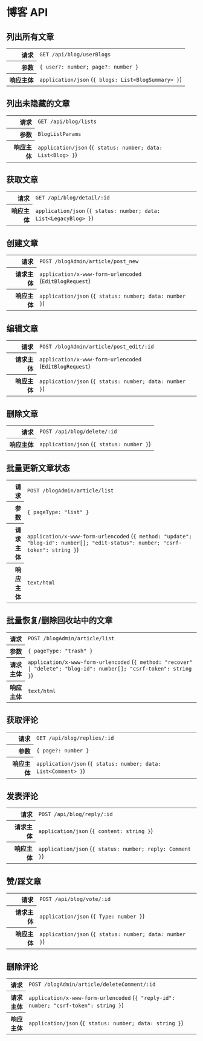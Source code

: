 # 博客 API

## 列出所有文章

<table>
  <tr>
    <th align="right">请求</th>
    <td><code>GET /api/blog/userBlogs</code></td>
  </tr>
  <tr>
    <th align="right">参数</th>
    <td><code>{ user?: number; page?: number }</code></td>
  </tr>
  <tr>
    <th align="right">响应主体</th>
    <td><code>application/json</code> (<code>{ blogs: List&lt;BlogSummary&gt; }</code>)</td>
  </tr>
</table>

## 列出未隐藏的文章

<table>
  <tr>
    <th align="right">请求</th>
    <td><code>GET /api/blog/lists</code></td>
  </tr>
  <tr>
    <th align="right">参数</th>
    <td><code>BlogListParams</code></td>
  </tr>
  <tr>
    <th align="right">响应主体</th>
    <td><code>application/json</code> (<code>{ status: number; data: List&lt;Blog&gt; }</code>)</td>
  </tr>
</table>

## 获取文章

<table>
  <tr>
    <th align="right">请求</th>
    <td><code>GET /api/blog/detail/:id</code></td>
  </tr>
  <tr>
    <th align="right">响应主体</th>
    <td><code>application/json</code> (<code>{ status: number; data: List&lt;LegacyBlog&gt; }</code>)</td>
  </tr>
</table>

## 创建文章

<table>
  <tr>
    <th align="right">请求</th>
    <td><code>POST /blogAdmin/article/post_new</code></td>
  </tr>
  <tr>
    <th align="right">请求主体</th>
    <td><code>application/x-www-form-urlencoded</code> (<code>EditBlogRequest</code>)</td>
  </tr>
  <tr>
    <th align="right">响应主体</th>
    <td><code>application/json</code> (<code>{ status: number; data: number }</code>)</td>
  </tr>
</table>

## 编辑文章

<table>
  <tr>
    <th align="right">请求</th>
    <td><code>POST /blogAdmin/article/post_edit/:id</code></td>
  </tr>
  <tr>
    <th align="right">请求主体</th>
    <td><code>application/x-www-form-urlencoded</code> (<code>EditBlogRequest</code>)</td>
  </tr>
  <tr>
    <th align="right">响应主体</th>
    <td><code>application/json</code> (<code>{ status: number; data: number }</code>)</td>
  </tr>
</table>

## 删除文章

<table>
  <tr>
    <th align="right">请求</th>
    <td><code>POST /api/blog/delete/:id</code></td>
  </tr>
  <tr>
    <th align="right">响应主体</th>
    <td><code>application/json</code> (<code>{ status: number }</code>)</td>
  </tr>
</table>

## 批量更新文章状态

<table>
  <tr>
    <th align="right">请求</th>
    <td><code>POST /blogAdmin/article/list</code></td>
  </tr>
  <tr>
    <th align="right">参数</th>
    <td><code>{ pageType: "list" }</code></td>
  </tr>
  <tr>
    <th align="right">请求主体</th>
    <td><code>application/x-www-form-urlencoded</code> (<code>{ method: "update"; "blog-id": number[]; "edit-status": number; "csrf-token": string }</code>)</td>
  </tr>
  <tr>
    <th align="right">响应主体</th>
    <td><code>text/html</code></td>
  </tr>
</table>

## 批量恢复/删除回收站中的文章

<table>
  <tr>
    <th align="right">请求</th>
    <td><code>POST /blogAdmin/article/list</code></td>
  </tr>
  <tr>
    <th align="right">参数</th>
    <td><code>{ pageType: "trash" }</code></td>
  </tr>
  <tr>
    <th align="right">请求主体</th>
    <td><code>application/x-www-form-urlencoded</code> (<code>{ method: "recover" | "delete"; "blog-id": number[]; "csrf-token": string }</code>)</td>
  </tr>
  <tr>
    <th align="right">响应主体</th>
    <td><code>text/html</code></td>
  </tr>
</table>

## 获取评论

<table>
  <tr>
    <th align="right">请求</th>
    <td><code>GET /api/blog/replies/:id</code></td>
  </tr>
  <tr>
    <th align="right">参数</th>
    <td><code>{ page?: number }</code></td>
  </tr>
  <tr>
    <th align="right">响应主体</th>
    <td><code>application/json</code> (<code>{ status: number; data: List&lt;Comment&gt; }</code>)</td>
  </tr>
</table>

## 发表评论

<table>
  <tr>
    <th align="right">请求</th>
    <td><code>POST /api/blog/reply/:id</code></td>
  </tr>
  <tr>
    <th align="right">请求主体</th>
    <td><code>application/json</code> (<code>{ content: string }</code>)</td>
  </tr>
  <tr>
    <th align="right">响应主体</th>
    <td><code>application/json</code> (<code>{ status: number; reply: Comment }</code>)</td>
  </tr>
</table>

## 赞/踩文章

<table>
  <tr>
    <th align="right">请求</th>
    <td><code>POST /api/blog/vote/:id</code></td>
  </tr>
  <tr>
    <th align="right">请求主体</th>
    <td><code>application/json</code> (<code>{ Type: number }</code>)</td>
  </tr>
  <tr>
    <th align="right">响应主体</th>
    <td><code>application/json</code> (<code>{ status: number; data: number }</code>)</td>
  </tr>
</table>

## 删除评论

<table>
  <tr>
    <th align="right">请求</th>
    <td><code>POST /blogAdmin/article/deleteComment/:id</code></td>
  </tr>
  <tr>
    <th align="right">请求主体</th>
    <td><code>application/x-www-form-urlencoded</code> (<code>{ "reply-id": number; "csrf-token": string }</code>)</td>
  </tr>
  <tr>
    <th align="right">响应主体</th>
    <td><code>application/json</code> (<code>{ status: number; data: string }</code>)</td>
  </tr>
</table>
